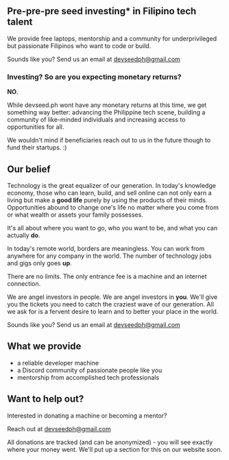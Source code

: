## Pre-pre-pre seed investing* in Filipino tech talent 

We provide free laptops, mentorship and a community for underprivileged but passionate Filipinos who want to code or build.

Sounds like you? Send us an email at [devseedph@gmail.com](mailto:devseedph@gmail.com)

### Investing? So are you expecting monetary returns?

**NO**. 

While devseed.ph wont have any monetary returns at this time, we get something way better: advancing the Philippine tech scene, building a community of like-minded individuals and increasing access to opportunities for all. 

We wouldn't mind if beneficiaries reach out to us in the future though to fund their startups. :)

## Our belief

Technology is the great equalizer of our generation. In today's knowledge economy, those who can learn, build, and sell online can not only earn a living but make a **good life** purely by using the products of their minds. Opportunities abound to change one's life no matter where you come from or what wealth or assets your family possesses.

It's all about where you want to go, who you want to be, and what you can actually **do**. 

In today's remote world, borders are meaningless. You can work from anywhere for any company in the world. The number of technology jobs and gigs only goes **up**.  

There are no limits. The only entrance fee is a machine and an internet connection. 

We are angel investors in people. We are angel investors in **you**. We'll give you the tickets you need to catch the craziest wave of our generation. All we ask for is a fervent desire to learn and to better your place in the world.

Sounds like you? Send us an email at [devseedph@gmail.com](mailto:devseedph@gmail.com)

## What we provide

* a reliable developer machine 
* a Discord community of passionate people like you
* mentorship from accomplished tech professionals

## Want to help out?

Interested in donating a machine or becoming a mentor? 

Reach out at [devseedph@gmail.com](mailto:devseedph@gmail.com)

All donations are tracked (and can be anonymized) - you will see exactly where your money went. We'll put up a section for this on our website soon.
